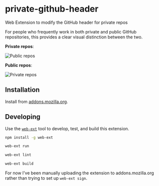 # private-github-header

Web Extension to modify the GitHub header for private repos

For people who frequently work in both private and public GitHub repositories,
this provides a clear visual distinction between the two.

**Private repos**:

![Public repos](public.png)

**Public repos**:

![Private repos](private.png)

## Installation

Install from [addons.mozilla.org][amo].

[amo]: https://addons.mozilla.org/en-US/firefox/addon/private-github-header/

## Developing

Use the [`web-ext`](https://github.com/mozilla/web-ext) tool to develop, test,
and build this extension.

```sh
npm install -g web-ext

web-ext run

web-ext lint

web-ext build
```

For now I've been manually uploading the extension to addons.mozilla.org rather
than trying to set up `web-ext sign`.
